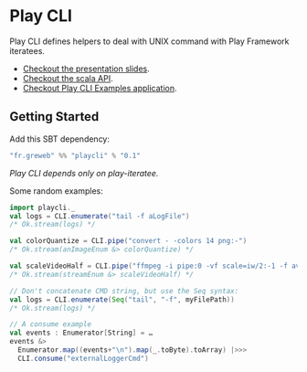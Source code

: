 Play CLI
========

Play CLI defines helpers to deal with UNIX command with Play Framework iteratees.

* [Checkout the presentation slides](http://greweb.fr/playcli).
* [Checkout the scala API](http://greweb.fr/playcli/api).
* [Checkout Play CLI Examples application](http://github.com/gre/playCLI-examples).

Getting Started
---------------

Add this SBT dependency:

```scala
"fr.greweb" %% "playcli" % "0.1"
```
*Play CLI depends only on play-iteratee.*

Some random examples:

```scala
import playcli._
val logs = CLI.enumerate("tail -f aLogFile")
/* Ok.stream(logs) */

val colorQuantize = CLI.pipe("convert - -colors 14 png:-")
/* Ok.stream(anImageEnum &> colorQuantize) */

val scaleVideoHalf = CLI.pipe("ffmpeg -i pipe:0 -vf scale=iw/2:-1 -f avi pipe:1")
/* Ok.stream(streamEnum &> scaleVideoHalf) */

// Don't concatenate CMD string, but use the Seq syntax:
val logs = CLI.enumerate(Seq("tail", "-f", myFilePath))
/* Ok.stream(logs) */

// A consume example
val events : Enumerator[String] = …
events &> 
  Enumerator.map((events+"\n").map(_.toByte).toArray) |>>> 
  CLI.consume("externalLoggerCmd")

```